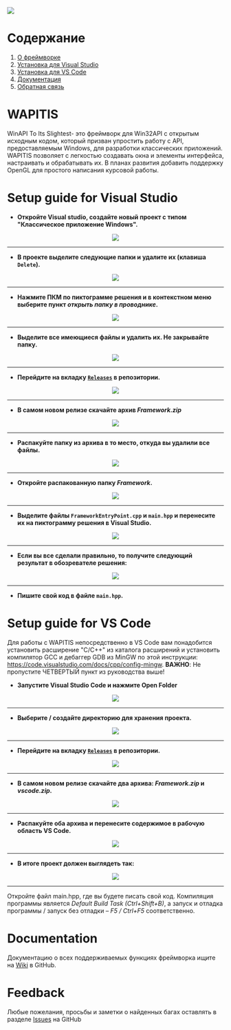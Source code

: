 <div><img src="Images/Banner.png?raw=true"</img></div>

# Содержание

 1. [О фреймворке](#wapitis)
 2. [Установка для Visual Studio](#setup-guide-for-visual-studio)
 3. [Установка для VS Code](#setup-guide-for-vs-code)
 4. [Документация](#documentation)
 5. [Обратная связь](#feedback)

# WAPITIS
WinAPI To Its Slightest- это фреймворк для Win32API с открытым исходным кодом, который призван упростить работу с API, предоставляемым Windows, для разработки классических приложений. WAPITIS позволяет с легкостью создавать окна и элементы интерфейса, настраивать и обрабатывать их. 
В планах развития добавить поддержку OpenGL для простого написания курсовой работы.

# Setup guide for Visual Studio
- __Откройте Visual studio, создайте новый проект с типом "Классическое приложение Windows".__
<div align=center>
 <img src="Images/1.png?raw=true"</img>
</div>
<hr>

- __В проекте выделите следующие папки и удалите их (клавиша `Delete`).__
<div align=center>
 <img src="Images/2.png?raw=true"</img>
</div>
<hr>

- __Нажмите ПКМ по пиктограмме решения и в контекстном меню выберите пункт _открыть папку в проводнике_.__
<div align=center>
 <img src="Images/3.png?raw=true"</img>
</div>
<hr>

- __Выделите все имеющиеся файлы и удалить их. Не закрывайте папку.__
<div align=center>
 <img src="Images/4.png?raw=true"</img>
</div>
<hr>

- __Перейдите на вкладку [`Releases`](https://github.com/TonSharp/WAPITIS/releases) в репозитории.__
<div align=center>
 <img src="Images/5.png?raw=true"</img>
</div>
<hr>

- __В самом новом релизе скачайте архив _Framework.zip___
<div align=center>
 <img src="Images/6.png?raw=true"</img>
</div>
<hr>

- __Распакуйте папку из архива в то место, откуда вы удалили все файлы.__
<div align=center>
 <img src="Images/7.png?raw=true"</img>
</div>
<hr>

- __Откройте распакованную папку _Framework_.__
<div align=center>
 <img src="Images/8.png?raw=true"</img>
</div>
<hr>

- __Выделите файлы `FrameworkEntryPoint.cpp` и `main.hpp` и перенесите их на пиктограмму решения в Visual Studio.__
<div align=center>
 <img src="Images/9.png?raw=true"</img>
</div>
<hr>

- __Если вы все сделали правильно, то получите следующий результат в обозревателе решения:__
<div align=center>
 <img src="Images/10.png?raw=true"</img>
</div>
<hr>

- __Пишите свой код в файле `main.hpp`.__

# Setup guide for VS Code
Для работы с WAPITIS непосредственно в VS Code вам понадобится установить расширение "C/C++" из каталога расширений и установить компилятор GCC и дебаггер GDB из MinGW по этой инструкции: https://code.visualstudio.com/docs/cpp/config-mingw.
**ВАЖНО**: Не пропустите ЧЕТВЕРТЫЙ пункт из руководства выше!

- __Запустите Visual Studio Code и нажмите Open Folder__
<div align=center>
 <img src="Images/VS1.png?raw=true"</img>
</div>
<hr>

- __Выберите / создайте директорию для хранения проекта.__
<div align=center>
 <img src="Images/VS2.png?raw=true"</img>
</div>
<hr>

- __Перейдите на вкладку [`Releases`](https://github.com/TonSharp/OpenWAPI/releases) в репозитории.__
<div align=center>
 <img src="Images/5.png?raw=true"</img>
</div>
<hr>

- __В самом новом релизе скачайте два архива: _Framework.zip_ и _vscode.zip_.__
<div align=center>
 <img src="Images/VS3.png?raw=true"</img>
</div>
<hr>

- __Распакуйте оба архива и перенесите содержимое в рабочую область VS Code.__
<div align=center>
 <img src="Images/VS4.png?raw=true"</img>
</div>
<hr>

- __В итоге проект должен выглядеть так:__
<div align=center>
 <img src="Images/VS5.png?raw=true"</img>
</div>
<hr>

Откройте файл main.hpp, где вы будете писать свой код. Компиляция программы является _Default Build Task (Ctrl+Shift+B)_, а запуск и отладка программы / запуск без отладки – _F5 / Ctrl+F5_ соответственно.

# Documentation
Документацию о всех поддерживаемых функциях фреймворка ищите на [Wiki](https://github.com/TonSharp/OpenWAPI/wiki/Overview) в GitHub.

# Feedback
Любые пожелания, просьбы и заметки о найденных багах оставлять в разделе [Issues](https://github.com/TonSharp/OpenWAPI/issues) на GitHub
